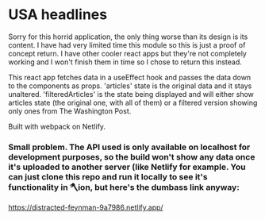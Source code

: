 # USA headlines

Sorry for this horrid application, the only thing worse than its design is its content. I have had very limited time this module so this is just a proof of concept return. I have other cooler react apps but they're not completely working and I won't finish them in time so I chose to return this instead.

This react app fetches data in a useEffect hook and passes the data down to the components as props. 'articles' state is the original data and it stays unaltered. 'filteredArticles' is the state being displayed and will either show articles state (the original one, with all of them) or a filtered version showing only ones from The Washington Post.

Built with webpack on Netlify.

### Small problem. The API used is only available on localhost for development purposes, so the build won't show any data once it's uploaded to another server (like Netlify for example. You can just clone this repo and run it locally to see it's functionality in :axe:ion, but here's the dumbass link anyway:
https://distracted-feynman-9a7986.netlify.app/
